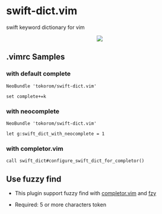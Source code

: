 swift-dict.vim
==========================

swift keyword dictionary for vim

<p align="center"><img src="https://raw.githubusercontent.com/tokorom/swift-dict.vim/assets/assets/swift_vim_complete.gif"/></p>

## .vimrc Samples

### with default complete

```vim
NeoBundle 'tokorom/swift-dict.vim'

set complete+=k
```

### with neocomplete

```vim
NeoBundle 'tokorom/swift-dict.vim'

let g:swift_dict_with_neocomplete = 1
```

### with completor.vim

```vim
call swift_dict#configure_swift_dict_for_completor()
```

## Use fuzzy find

- This plugin support fuzzy find with [completor.vim](https://github.com/maralla/completor.vim) and [fzy](https://github.com/jhawthorn/fzy)

- Required: 5 or more characters token
